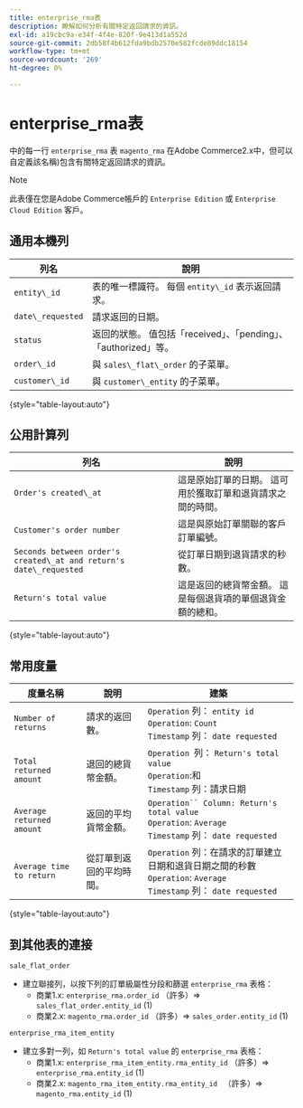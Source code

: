 ```yaml
---
title: enterprise_rma表
description: 瞭解如何分析有關特定返回請求的資訊。
exl-id: a19cbc9a-e34f-4f4e-820f-9e413d1a552d
source-git-commit: 2db58f4b612fda9bdb2570e582fcde89ddc18154
workflow-type: tm+mt
source-wordcount: '269'
ht-degree: 0%

---
```


# enterprise_rma表

中的每一行 `enterprise_rma` 表 `magento_rma` 在Adobe Commerce2.x中，但可以自定義該名稱)包含有關特定返回請求的資訊。

>[!NOTE]
>
>此表僅在您是Adobe Commerce帳戶的 `Enterprise Edition` 或 `Enterprise Cloud Edition` 客戶。

## 通用本機列

| **列名** | **說明** |
|---|---|
| `entity\_id` | 表的唯一標識符。 每個 `entity\_id` 表示返回請求。 |
| `date\_requested` | 請求返回的日期。 |
| `status` | 返回的狀態。 值包括「received」、「pending」、「authorized」等。 |
| `order\_id` | 與 `sales\_flat\_order` 的子菜單。 |
| `customer\_id` | 與 `customer\_entity` 的子菜單。 |

{style="table-layout:auto"}

## 公用計算列

| **列名** | **說明** |
|---|---|
| `Order's created\_at` | 這是原始訂單的日期。 這可用於獲取訂單和退貨請求之間的時間。 |
| `Customer's order number` | 這是與原始訂單關聯的客戶訂單編號。 |
| `Seconds between order's created\_at and return's date\_requested` | 從訂單日期到退貨請求的秒數。 |
| `Return's total value` | 這是返回的總貨幣金額。 這是每個退貨項的單個退貨金額的總和。 |

{style="table-layout:auto"}

## 常用度量

| **度量名稱** | **說明** | **建築** |
|---|---|---|
| `Number of returns` | 請求的返回數。 | `Operation` 列： `entity id`<br>`Operation`: `Count`<br>`Timestamp` 列： `date requested` |
| `Total returned amount` | 退回的總貨幣金額。 | `Operation `列： `Return's total value`<br>`Operation`:和<br>`Timestamp` 列：請求日期 |
| `Average returned amount` | 返回的平均貨幣金額。 | `Operation`` Column: Return's total value`<br>`Operation`: `Average`<br>`Timestamp` 列： `date requested` |
| `Average time to return` | 從訂單到返回的平均時間。 | `Operation` 列：在請求的訂單建立日期和退貨日期之間的秒數<br>`Operation`: `Average`<br>`Timestamp` 列： `date requested` |

{style="table-layout:auto"}

## 到其他表的連接

`sale_flat_order`

* 建立聯接列，以按下列的訂單級屬性分段和篩選 `enterprise_rma` 表格：
   * 商業1.x: `enterprise_rma.order_id` （許多）=> `sales_flat_order.entity_id` (1)
   * 商業2.x: `magento_rma.order_id` （許多）=> `sales_order.entity_id` (1)

`enterprise_rma_item_entity`

* 建立多對一列，如 `Return's total value` 的 `enterprise_rma` 表格：
   * 商業1.x: `enterprise_rma_item_entity.rma_entity_id` （許多）=> `enterprise_rma.entity_id` (1)
   * 商業2.x: `magento_rma_item_entity.rma_entity_id ` （許多）=> `magento_rma.entity_id` (1)
